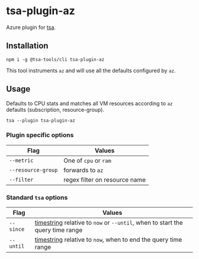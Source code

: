 # tsa-plugin-az

Azure plugin for [tsa](https://github.com/randymarsh77/tsa-cli).

## Installation

```
npm i -g @tsa-tools/cli tsa-plugin-az
```

This tool instruments `az` and will use all the defaults configured by `az`.

## Usage

Defaults to CPU stats and matches all VM resources according to `az` defaults (subscription, resource-group).
```
tsa --plugin tsa-plugin-az
```

### Plugin specific options
| Flag   | Values |
| ------ | ------ |
| `--metric` | One of `cpu` or `ram` |
| `--resource-group` | forwards to `az` |
| `--filter` | regex filter on resource name |

### Standard `tsa` options
| Flag     | Values |
| -------- | -------- |
| `--since` | [timestring](https://www.npmjs.com/package/timestring) relative to `now` or `--until`, when to start the query time range |
| `--until` | [timestring](https://www.npmjs.com/package/timestring) relative to `now`, when to end the query time range |
